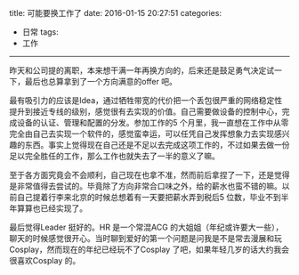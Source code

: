 title: 可能要换工作了
date: 2016-01-15 20:27:51
categories:
  - 日常
tags:
  - 工作
---

昨天和公司提的离职，本来想干满一年再换方向的，后来还是鼓足勇气决定试一下，最后也总算拿到了一个方向满意的offer 吧。

最有吸引力的应该是Idea，通过牺牲带宽的代价把一个丢包很严重的网络稳定性提升到接近专线的级别，感觉很有去实现的价值。自己需要做设备的控制中心，完成设备的认证、管理和配置的分发。参加工作的5 个月里，我一直想在工作中从零完全由自己去实现一个软件的，感觉蛮幸运，可以任凭自己发挥想象力去实现感兴趣的东西。事实上觉得现在自己还是不足以去完成这项工作的，不过如果去做一份足以完全胜任的工作，那么工作也就失去了一半的意义了嘛。

<!-- more -->

至于各方面究竟会不会顺利，自己现在也拿不准，然而前后拿捏了一下，还是觉得是非常值得去尝试的。毕竟除了方向非常合口味之外，给的薪水也蛮不错的嘛。以前自己提着行李来北京的时候总想着有一天要把薪水弄到税后5 位数，毕业不到半年算算也已经实现了。

最后觉得Leader 挺好的。HR 是一个常混ACG 的大姐姐（年纪或许要大一些），聊天的时候感觉很开心。当时聊到爱好的第一个问题是问我是不是常去漫展和玩Cosplay，然而现在的年纪已经玩不了Cosplay 了吧，如果年轻几岁的话大约我会很喜欢Cosplay 的。

